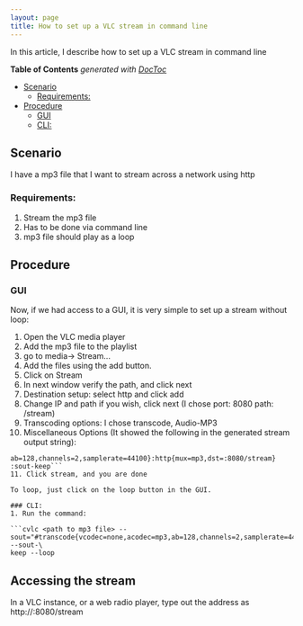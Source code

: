 ```yaml
---
layout: page
title: How to set up a VLC stream in command line
---
```


In this article, I describe how to set up a VLC stream in command line


<!-- START doctoc generated TOC please keep comment here to allow auto update -->
<!-- DON'T EDIT THIS SECTION, INSTEAD RE-RUN doctoc TO UPDATE -->
**Table of Contents**  *generated with [DocToc](https://github.com/thlorenz/doctoc)*

- [Scenario](#scenario)
  - [Requirements:](#requirements)
- [Procedure](#procedure)
  - [GUI](#gui)
  - [CLI:](#cli)

<!-- END doctoc generated TOC please keep comment here to allow auto update -->

## Scenario
I have a mp3 file that I want to stream across a network using http

### Requirements:
1. Stream the mp3 file
2. Has to be done via command line
3. mp3 file should play as a loop


## Procedure
### GUI
Now, if we had access to a GUI, it is very simple to set up a stream without loop:
1. Open the VLC media player
2. Add the mp3 file to the playlist
3. go to media-> Stream...
4. Add the files using the add button.
5. Click on Stream
6. In next window verify the path, and click next
7. Destination setup: select http and click add
8. Change IP and path if you wish, click next (I chose port: 8080 path: /stream)
9. Transcoding options: I chose transcode, Audio-MP3
10. Miscellaneous Options (It showed the following in the generated stream output string):

```:sout=#transcode{vcodec=none,acodec=mp3,\
ab=128,channels=2,samplerate=44100}:http{mux=mp3,dst=:8080/stream} :sout-keep```
11. Click stream, and you are done

To loop, just click on the loop button in the GUI.

### CLI:
1. Run the command:

```cvlc <path to mp3 file> --sout="#transcode{vcodec=none,acodec=mp3,ab=128,channels=2,samplerate=44100}:http{mux=mp3,dst=:8080/stream}" --sout-\
keep --loop
```

## Accessing the stream
In a VLC instance, or a web radio player, type out the address as http://<ipaddress>:8080/stream